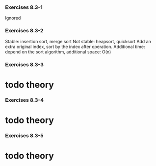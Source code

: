 ### Exercises 8.3-1
Ignored

### Exercises 8.3-2
Stable: insertion sort, merge sort
Not stable: heapsort, quicksort
Add an extra original index, sort by the index after operation. 
Additional time: depend on the sort algorithm, additional space: O(n)

### Exercises 8.3-3
# todo theory

### Exercises 8.3-4
# todo theory

### Exercises 8.3-5
# todo theory
